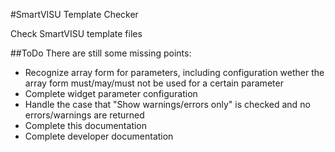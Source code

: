 #SmartVISU Template Checker

Check SmartVISU template files


##ToDo
There are still some missing points:

* Recognize array form for parameters, including configuration wether the array form must/may/must not be used for a certain parameter
* Complete widget parameter configuration
* Handle the case that "Show warnings/errors only" is checked and no errors/warnings are returned
* Complete this documentation
* Complete developer documentation